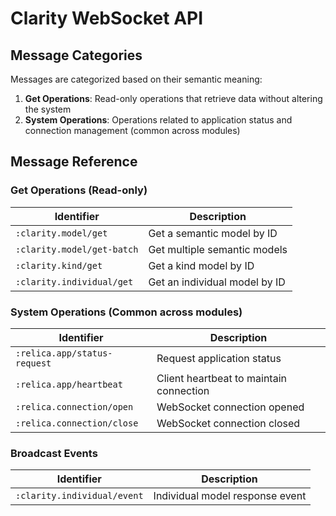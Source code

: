 # Clarity WebSocket API

## Message Categories

Messages are categorized based on their semantic meaning:

1. **Get Operations**: Read-only operations that retrieve data without altering the system
2. **System Operations**: Operations related to application status and connection management (common across modules)

## Message Reference

### Get Operations (Read-only)

| Identifier | Description |
| ---------- | ----------- |
| `:clarity.model/get` | Get a semantic model by ID |
| `:clarity.model/get-batch` | Get multiple semantic models |
| `:clarity.kind/get` | Get a kind model by ID |
| `:clarity.individual/get` | Get an individual model by ID |

### System Operations (Common across modules)

| Identifier | Description |
| ---------- | ----------- |
| `:relica.app/status-request` | Request application status |
| `:relica.app/heartbeat` | Client heartbeat to maintain connection |
| `:relica.connection/open` | WebSocket connection opened |
| `:relica.connection/close` | WebSocket connection closed |

### Broadcast Events

| Identifier | Description |
| ---------- | ----------- |
| `:clarity.individual/event` | Individual model response event |
